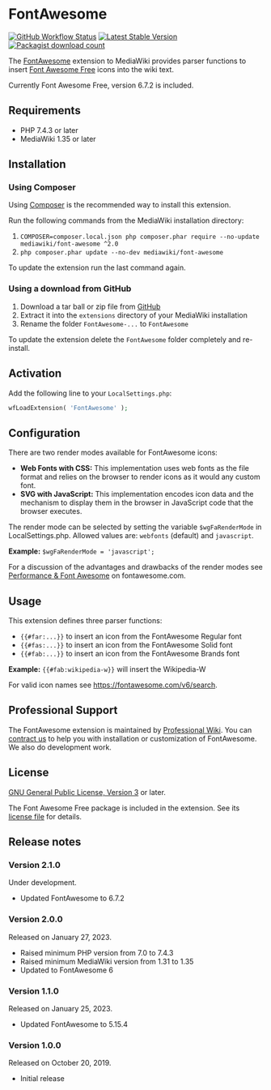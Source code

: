 # FontAwesome

[![GitHub Workflow Status](https://img.shields.io/github/actions/workflow/status/ProfessionalWiki/FontAwesome/ci.yml?branch=master)](https://github.com/ProfessionalWiki/FontAwesome/actions?query=workflow%3ACI)
[![Latest Stable Version](https://poser.pugx.org/mediawiki/font-awesome/v/stable)](https://packagist.org/packages/mediawiki/font-awesome)
[![Packagist download count](https://poser.pugx.org/mediawiki/font-awesome/downloads)](https://packagist.org/packages/mediawiki/font-awesome)

The [FontAwesome][mw-font-awesome] extension to MediaWiki provides parser
functions to insert [Font Awesome Free][font-awesome] icons into the wiki text.

Currently Font Awesome Free, version 6.7.2 is included.

## Requirements

- PHP 7.4.3 or later
- MediaWiki 1.35 or later

## Installation

### Using Composer

Using [Composer][composer] is the recommended way to install this extension.

Run the following commands from the MediaWiki installation directory:

1. `COMPOSER=composer.local.json php composer.phar require --no-update mediawiki/font-awesome ^2.0`
2. `php composer.phar update --no-dev mediawiki/font-awesome`

To update the extension run the last command again.

### Using a download from GitHub

1. Download a tar ball or zip file from [GitHub](https://github.com/ProfessionalWiki/FontAwesome/releases/latest)
2. Extract it into the `extensions` directory of your MediaWiki installation
3. Rename the folder `FontAwesome-...` to `FontAwesome`

To update the extension delete the `FontAwesome` folder completely and re-install.

## Activation

Add the following line to your `LocalSettings.php`:
```php
wfLoadExtension( 'FontAwesome' );
```

## Configuration

There are two render modes available for FontAwesome icons:
* **Web Fonts with CSS:** This implementation uses web fonts as the file format and relies on the browser to render icons as it would any custom font.
* **SVG with JavaScript:** This implementation encodes icon data and the mechanism to display them in the browser in JavaScript code that the browser executes.

The render mode can be selected by setting the variable `$wgFaRenderMode` in
LocalSettings.php. Allowed values are: `webfonts` (default) and `javascript`.

**Example:** `$wgFaRenderMode = 'javascript';`

For a discussion of the advantages and drawbacks of the render modes see
[Performance & Font Awesome](https://fontawesome.com/how-to-use/on-the-web/other-topics/performance)
on fontawesome.com.

## Usage

This extension defines three parser functions:
* `{{#far:...}}` to insert an icon from the FontAwesome Regular font
* `{{#fas:...}}` to insert an icon from the FontAwesome Solid font
* `{{#fab:...}}` to insert an icon from the FontAwesome Brands font

**Example:**
`{{#fab:wikipedia-w}}` will insert the Wikipedia-W

For valid icon names see https://fontawesome.com/v6/search.

## Professional Support

The FontAwesome extension is maintained by [Professional Wiki](https://professional.wiki).
You can [contract us][contact-form] to help you with installation or customization of FontAwesome.
We also do development work.

## License

[GNU General Public License, Version 3][license] or later.

The Font Awesome Free package is included in the extension. See its
[license file][font-awesome-license] for details.

[license]: https://www.gnu.org/copyleft/gpl.html
[font-awesome-license]: ./res/fontawesome/LICENSE.txt
[mw-font-awesome]: https://www.mediawiki.org/wiki/Extension:FontAwesome
[font-awesome]: https://fontawesome.com/
[composer]: https://getcomposer.org/
[contact-form]: https://professional.wiki/en/contact

## Release notes

### Version 2.1.0

Under development.

* Updated FontAwesome to 6.7.2

### Version 2.0.0

Released on January 27, 2023.

* Raised minimum PHP version from 7.0 to 7.4.3
* Raised minimum MediaWiki version from 1.31 to 1.35
* Updated to FontAwesome 6

### Version 1.1.0

Released on January 25, 2023.

* Updated FontAwesome to 5.15.4

### Version 1.0.0

Released on October 20, 2019.

* Initial release
